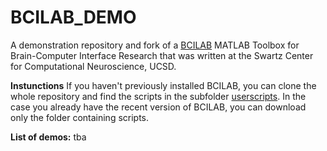 BCILAB_DEMO
======

A demonstration repository and fork of a [BCILAB](https://github.com/sccn/BCILAB) MATLAB Toolbox for Brain-Computer Interface Research that was written at the Swartz Center for Computational Neuroscience, UCSD. 

**Instunctions**
If you haven't previously installed BCILAB, you can clone the whole repository and find the scripts in the subfolder [userscripts](https://github.com/miladinovic/BCILAB_DEMO/tree/devel/userscripts). In the case you already have the recent version of BCILAB, you can download only the folder containing scripts.


**List of demos:**
tba
